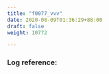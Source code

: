 ```yaml
---
title: "f0077_vvv"
date: 2020-08-09T01:36:29+88:00
draft: false
weight: 10772

---
```


### Log reference: <no value>

```
